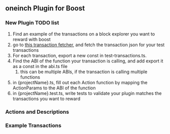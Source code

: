 ## oneinch Plugin for Boost

### New Plugin TODO list
1.  Find an example of the transactions on a block explorer you want to reward with boost
2.  go to [this transaction fetcher](https://stackblitz.com/github/wevm/viem/tree/main/examples/transactions_fetching-transactions?file=index.ts), and fetch the transaction json for your test transactions
3.  For each transaction, export a new const in test-transactions.ts.
4.  Find the ABI of the function your transaction is calling, and add export it as a const in the abi.ts file
    1.  this can be multiple ABIs, if the transaction is calling multiple functions
5.  in {projectName}.ts, fill out each Action function by mapping the ActionParams to the ABI of the function
6.  in {projectName}.test.ts, write tests to validate your plugin matches the transactions you want to reward



### Actions and Descriptions



### Example Transactions